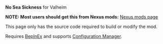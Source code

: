 **No Sea Sickness** for Valheim

**NOTE: Most users should get this from Nexus mods:**
[Nexus mods page](https://www.nexusmods.com/valheim/mods/635)

This page only has the source code required to build or modify the mod.

Requires [BepInEx](https://valheim.thunderstore.io/package/denikson/BepInExPack_Valheim/) and supports [Configuration Manager](https://github.com/BepInEx/BepInEx.ConfigurationManager/releases).

